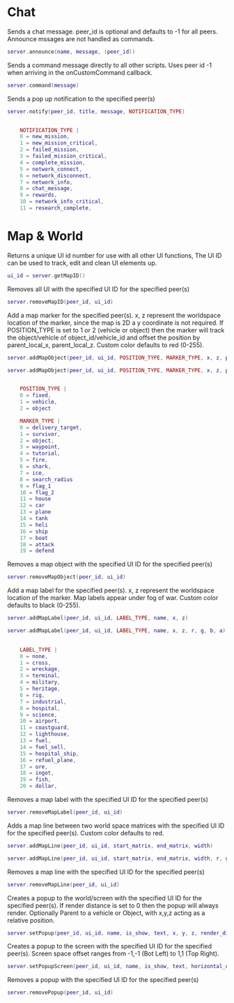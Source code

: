 # Chat

Sends a chat message. peer_id is optional and defaults to -1 for all peers. Announce mssages are not handled as commands.

```lua
server.announce(name, message, (peer_id))
```

Sends a command message directly to all other scripts. Uses peer id -1 when arriving in the onCustomCommand callback.

```lua
server.command(message)
```

Sends a pop up notification to the specified peer(s)

```lua
server.notify(peer_id, title, message, NOTIFICATION_TYPE)
```

```lua

	NOTIFICATION_TYPE |
	0 = new_mission,
	1 = new_mission_critical,
	2 = failed_mission,
	3 = failed_mission_critical,
	4 = complete_mission,
	5 = network_connect,
	6 = network_disconnect,
	7 = network_info,
	8 = chat_message,
	9 = rewards,
	10 = network_info_critical,
	11 = research_complete,

```

# Map & World

Returns a unique UI id number for use with all other UI functions, The UI ID can be used to track, edit and clean UI elements up.

```lua
ui_id = server.getMapID()
```

Removes all UI with the specified UI ID for the specified peer(s)

```lua
server.removeMapID(peer_id, ui_id)
```

Add a map marker for the specified peer(s). x, z represent the worldspace location of the marker, since the map is 2D a y coordinate is not required. If POSITION_TYPE is set to 1 or 2 (vehicle or object) then the marker will track the object/vehicle of object_id/vehicle_id and offset the position by parent_local_x, parent_local_z. Custom color defaults to red (0-255).

```lua
server.addMapObject(peer_id, ui_id, POSITION_TYPE, MARKER_TYPE, x, z, parent_local_x, parent_local_z, vehicle_id, object_id, label, radius, hover_label)
```

```lua
server.addMapObject(peer_id, ui_id, POSITION_TYPE, MARKER_TYPE, x, z, parent_local_x, parent_local_z, vehicle_id, object_id, label, radius, hover_label, r, g, b, a)
```

```lua

	POSITION_TYPE |
	0 = fixed,
	1 = vehicle,
	2 = object

	MARKER_TYPE |
	0 = delivery_target,
	1 = survivor,
	2 = object,
	3 = waypoint,
	4 = tutorial,
	5 = fire,
	6 = shark,
	7 = ice,
	8 = search_radius
	9 = flag_1
	10 = flag_2
	11 = house
	12 = car
	13 = plane
	14 = tank
	15 = heli
	16 = ship
	17 = boat
	18 = attack
	19 = defend

```

Removes a map object with the specified UI ID for the specified peer(s)

```lua
server.removeMapObject(peer_id, ui_id)
```

Add a map label for the specified peer(s). x, z represent the worldspace location of the marker. Map labels appear under fog of war. Custom color defaults to black (0-255).

```lua
server.addMapLabel(peer_id, ui_id, LABEL_TYPE, name, x, z)
```

```lua
server.addMapLabel(peer_id, ui_id, LABEL_TYPE, name, x, z, r, g, b, a)
```

```lua
	
	LABEL_TYPE |
	0 = none,
	1 = cross,
	2 = wreckage,
	3 = terminal,
	4 = military,
	5 = heritage,
	6 = rig,
	7 = industrial,
	8 = hospital,
	9 = science,
	10 = airport,
	11 = coastguard,
	12 = lighthouse,
	13 = fuel,
	14 = fuel_sell,
	15 = hospital_ship,
	16 = refuel_plane,
	17 = ore,
	18 = ingot,
	19 = fish,
	20 = dollar,

```

Removes a map label with the specified UI ID for the specified peer(s)

```lua
server.removeMapLabel(peer_id, ui_id)
```

Adds a map line between two world space matrices with the specified UI ID for the specified peer(s). Custom color defaults to red.

```lua
server.addMapLine(peer_id, ui_id, start_matrix, end_matrix, width)
```

```lua
server.addMapLine(peer_id, ui_id, start_matrix, end_matrix, width, r, g, b, a)
```

Removes a map line with the specified UI ID for the specified peer(s)

```lua
server.removeMapLine(peer_id, ui_id)
```

Creates a popup to the world/screen with the specified UI ID for the specified peer(s). If render distance is set to 0 then the popup will always render. Optionally Parent to a vehicle or Object, with x,y,z acting as a relative position.

```lua
server.setPopup(peer_id, ui_id, name, is_show, text, x, y, z, render_distance, [vehicle_parent_id], [object_parent_id])
```

Creates a popup to the screen with the specified UI ID for the specified peer(s). Screen space offset ranges from -1,-1 (Bot Left) to 1,1 (Top Right).

```lua
server.setPopupScreen(peer_id, ui_id, name, is_show, text, horizontal_offset, vertical_offset)
```

Removes a popup with the specified UI ID for the specified peer(s)

```lua
server.removePopup(peer_id, ui_id)
```
